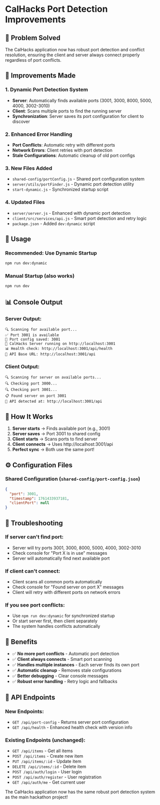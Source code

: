# CalHacks Port Detection Improvements

## 🎯 **Problem Solved**
The CalHacks application now has robust port detection and conflict resolution, ensuring the client and server always connect properly regardless of port conflicts.

## 🔧 **Improvements Made**

### **1. Dynamic Port Detection System**
- **Server**: Automatically finds available ports (3001, 3000, 8000, 5000, 4000, 3002-3010)
- **Client**: Scans multiple ports to find the running server
- **Synchronization**: Server saves its port configuration for client to discover

### **2. Enhanced Error Handling**
- **Port Conflicts**: Automatic retry with different ports
- **Network Errors**: Client retries with port detection
- **Stale Configurations**: Automatic cleanup of old port configs

### **3. New Files Added**
- `shared-config/portConfig.js` - Shared port configuration system
- `server/utils/portFinder.js` - Dynamic port detection utility
- `start-dynamic.js` - Synchronized startup script

### **4. Updated Files**
- `server/server.js` - Enhanced with dynamic port detection
- `client/src/services/api.js` - Smart port detection and retry logic
- `package.json` - Added `dev:dynamic` script

## 🚀 **Usage**

### **Recommended: Use Dynamic Startup**
```bash
npm run dev:dynamic
```

### **Manual Startup (also works)**
```bash
npm run dev
```

## 📊 **Console Output**

### **Server Output:**
```
🔍 Scanning for available port...
✅ Port 3001 is available
📝 Port config saved: 3001
🚀 CalHacks Server running on http://localhost:3001
📊 Health check: http://localhost:3001/api/health
🔗 API Base URL: http://localhost:3001/api
```

### **Client Output:**
```
🔍 Scanning for server on available ports...
🔍 Checking port 3000...
🔍 Checking port 3001...
📋 Found server on port 3001
🔗 API detected at: http://localhost:3001/api
```

## 🔄 **How It Works**

1. **Server starts** → Finds available port (e.g., 3001)
2. **Server saves** → Port 3001 to shared config
3. **Client starts** → Scans ports to find server
4. **Client connects** → Uses http://localhost:3001/api
5. **Perfect sync** → Both use the same port!

## ⚙️ **Configuration Files**

### **Shared Configuration** (`shared-config/port-config.json`)
```json
{
  "port": 3001,
  "timestamp": 1761433937181,
  "clientPort": null
}
```

## 🐛 **Troubleshooting**

### **If server can't find port:**
- Server will try ports 3001, 3000, 8000, 5000, 4000, 3002-3010
- Check console for "Port X is in use" messages
- Server will automatically find next available port

### **If client can't connect:**
- Client scans all common ports automatically
- Check console for "Found server on port X" messages
- Client will retry with different ports on network errors

### **If you see port conflicts:**
- Use `npm run dev:dynamic` for synchronized startup
- Or start server first, then client separately
- The system handles conflicts automatically

## 🎉 **Benefits**

- ✅ **No more port conflicts** - Automatic port detection
- ✅ **Client always connects** - Smart port scanning
- ✅ **Handles multiple instances** - Each server finds its own port
- ✅ **Automatic cleanup** - Removes stale configurations
- ✅ **Better debugging** - Clear console messages
- ✅ **Robust error handling** - Retry logic and fallbacks

## 📝 **API Endpoints**

### **New Endpoints:**
- `GET /api/port-config` - Returns server port configuration
- `GET /api/health` - Enhanced health check with version info

### **Existing Endpoints (unchanged):**
- `GET /api/items` - Get all items
- `POST /api/items` - Create new item
- `PUT /api/items/:id` - Update item
- `DELETE /api/items/:id` - Delete item
- `POST /api/auth/login` - User login
- `POST /api/auth/register` - User registration
- `GET /api/auth/me` - Get current user

The CalHacks application now has the same robust port detection system as the main hackathon project!
